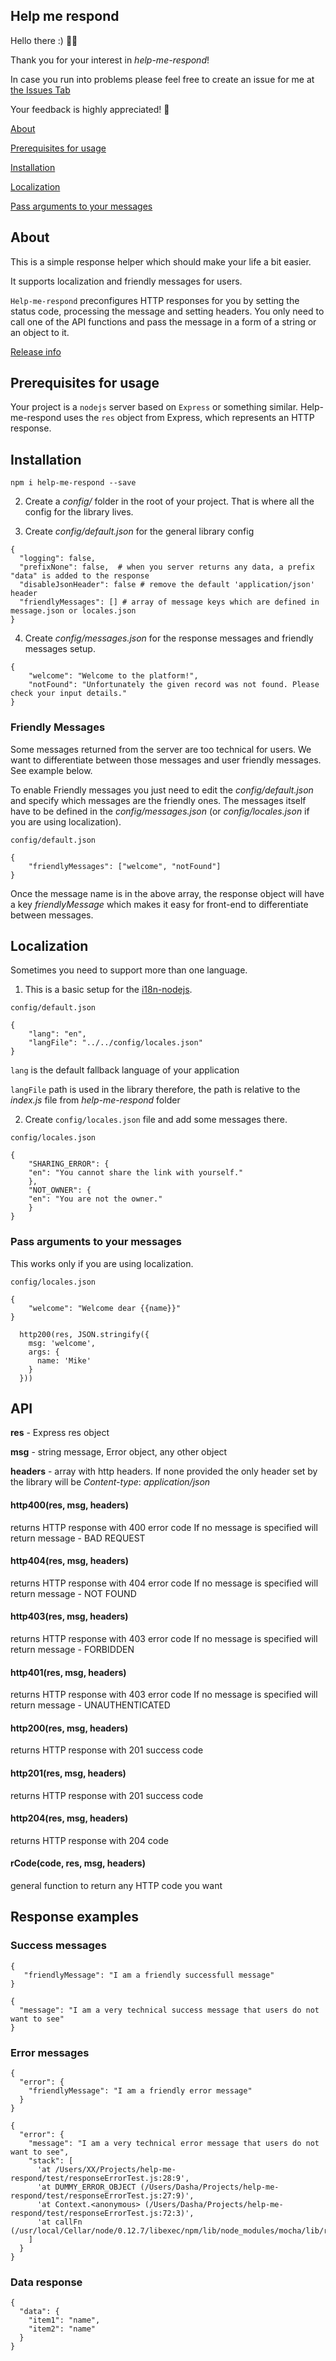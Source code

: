 ## Help me respond

Hello there :) 👋🏼

Thank you for your interest in *help-me-respond*!

In case you run into problems please feel free to create an issue for me at [the Issues Tab](https://github.com/piggydoughnut/help-me-respond/issues)

Your feedback is highly appreciated! 🌸

[About](README.md#about)

[Prerequisites for usage](README.md#prerequisites-for-usage)

[Installation](README.md#installation)

[Localization](README.md#localization)
   
[Pass arguments to your messages](README.md#pass-arguments-to-your-messages)

## About

This is a simple response helper which should make your life a bit easier. 

It supports localization and friendly messages for users.

`Help-me-respond` preconfigures HTTP responses for you by setting the status code, processing the message and setting headers. You only need to call one of the API functions and pass the message in a form of a string or an object to it.

[Release info](https://github.com/piggydoughnut/help-me-respond/releases)

## Prerequisites for usage

Your project is a `nodejs` server based on `Express` or something similar. Help-me-respond uses the `res` object from Express, which represents an HTTP response.


## Installation

```
npm i help-me-respond --save
````

2. Create a *config/* folder in the root of your project. That is where all the config for the library lives.

3. Create *config/default.json* for the general library config

```
{
  "logging": false,
  "prefixNone": false,  # when you server returns any data, a prefix "data" is added to the response
  "disableJsonHeader": false # remove the default 'application/json' header
  "friendlyMessages": [] # array of message keys which are defined in message.json or locales.json
}
```

4. Create *config/messages.json* for the response messages and friendly messages setup.

```
{
    "welcome": "Welcome to the platform!",
    "notFound": "Unfortunately the given record was not found. Please check your input details."
}
```


### Friendly Messages
   
Some messages returned from the server are too technical for users. We want to differentiate between those messages and user friendly messages. See example below.
    
To enable Friendly messages you just need to edit the *config/default.json* and specify which messages are the friendly ones. The messages itself have to be defined in the *config/messages.json* (or *config/locales.json* if you are using localization).

```
config/default.json

{
    "friendlyMessages": ["welcome", "notFound"]
}
```
    
Once the message name is in the above array, the response object will have a key *friendlyMessage* which makes it easy for front-end to differentiate between messages.


## Localization

Sometimes you need to support more than one language.

1. This is a basic setup for the [i18n-nodejs](https://github.com/eslam-mahmoud/i18n-nodejs).
```
config/default.json

{
    "lang": "en",
    "langFile": "../../config/locales.json" 
}
```

`lang` is the default fallback language of your application

`langFile` path is used in the library therefore, the path is relative to the *index.js* file from *help-me-respond* folder

2. Create `config/locales.json` file and add some messages there.

```
config/locales.json

{
    "SHARING_ERROR": {
	"en": "You cannot share the link with yourself."
    },
    "NOT_OWNER": {
	"en": "You are not the owner."
    }
}
```

### Pass arguments to your messages

This works only if you are using localization.

```
config/locales.json

{
    "welcome": "Welcome dear {{name}}"
}
```

```
  http200(res, JSON.stringify({
    msg: 'welcome',
    args: {
      name: 'Mike'
    }
  }))
 ```

## API

**res** - Express res object

**msg** - string message, Error object, any other object

**headers** - array with http headers. If none provided the only header set by the library will be *Content-type*: *application/json*



#### http400(res, msg, headers)
returns HTTP response with 400 error code
If no message is specified will return message - BAD REQUEST


#### http404(res, msg, headers)
returns HTTP response with 404 error code
If no message is specified will return message - NOT FOUND


#### http403(res, msg, headers)
returns HTTP response with 403 error code
If no message is specified will return message - FORBIDDEN


#### http401(res, msg, headers)
returns HTTP response with 403 error code
If no message is specified will return message - UNAUTHENTICATED

#### http200(res, msg, headers)
returns HTTP response with 201 success code


#### http201(res, msg, headers)
returns HTTP response with 201 success code


#### http204(res, msg, headers)
returns HTTP response with 204 code


#### rCode(code, res, msg, headers)
general function to return any HTTP code you want


## Response examples

### Success messages
```
{
   "friendlyMessage": "I am a friendly successfull message"
}
```

```
{
  "message": "I am a very technical success message that users do not want to see"
}
```

### Error messages
```
{
  "error": {
    "friendlyMessage": "I am a friendly error message"
  }
}
```

```
{
  "error": {
    "message": "I am a very technical error message that users do not want to see",
    "stack": [
      'at /Users/XX/Projects/help-me-respond/test/responseErrorTest.js:28:9',
      'at DUMMY_ERROR_OBJECT (/Users/Dasha/Projects/help-me-respond/test/responseErrorTest.js:27:9)',
      'at Context.<anonymous> (/Users/Dasha/Projects/help-me-respond/test/responseErrorTest.js:72:3)',
      'at callFn (/usr/local/Cellar/node/0.12.7/libexec/npm/lib/node_modules/mocha/lib/runnable.js:334:21)'
    ]    
  }
}
```

### Data response


```
{
  "data": {
    "item1": "name",
    "item2": "name"
  }
}
```
